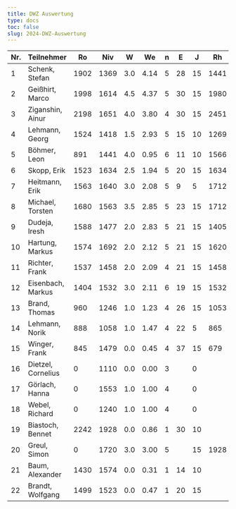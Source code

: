 ```yaml
---
title: DWZ Auswertung
type: docs
toc: false
slug: 2024-DWZ-Auswertung
---
```


| Nr. | Teilnehmer         | Ro   | Niv  | W   | We   | n   | E   | J   | Rh   | X   | Rn   | Diff. |
| --- | ------------------ | ---- | ---- | --- | ---- | --- | --- | --- | ---- | --- | ---- | ----- |
| 1   | Schenk, Stefan     | 1902 | 1369 | 3.0 | 4.14 | 5   | 28  | 15  | 1441 |     | 1875 | -27   |
| 2   | Geißhirt, Marco    | 1998 | 1614 | 4.5 | 4.37 | 5   | 30  | 15  | 1980 |     | 2000 | 2     |
| 3   | Ziganshin, Ainur   | 2198 | 1651 | 4.0 | 3.80 | 4   | 30  | 15  | 2451 |     | 2202 | 4     |
| 4   | Lehmann, Georg     | 1524 | 1418 | 1.5 | 2.93 | 5   | 15  | 10  | 1269 |     | 1467 | -57   |
| 5   | Böhmer, Leon       | 891  | 1441 | 4.0 | 0.95 | 6   | 11  | 10  | 1566 |     | 1034 | 143   |
| 6   | Skopp, Erik        | 1523 | 1634 | 2.5 | 1.94 | 5   | 20  | 15  | 1634 |     | 1540 | 17    |
| 7   | Heitmann, Erik     | 1563 | 1640 | 3.0 | 2.08 | 5   | 9   | 5   | 1712 |     | 1615 | 52    |
| 8   | Michael, Torsten   | 1680 | 1563 | 3.5 | 2.85 | 5   | 23  | 15  | 1712 |     | 1698 | 18    |
| 9   | Dudeja, Iresh      | 1588 | 1477 | 2.0 | 2.83 | 5   | 21  | 15  | 1405 |     | 1563 | -25   |
| 10  | Hartung, Markus    | 1574 | 1692 | 2.0 | 2.12 | 5   | 21  | 15  | 1620 |     | 1571 | -3    |
| 11  | Richter, Frank     | 1537 | 1458 | 2.0 | 2.09 | 4   | 21  | 15  | 1458 |     | 1535 | -2    |
| 12  | Eisenbach, Markus  | 1404 | 1532 | 3.0 | 2.11 | 6   | 19  | 15  | 1532 |     | 1432 | 28    |
| 13  | Brand, Thomas      | 960  | 1246 | 1.0 | 1.23 | 4   | 26  | 15  | 1053 |     | 954  | -6    |
| 14  | Lehmann, Norik     | 888  | 1058 | 1.0 | 1.47 | 4   | 22  | 5   | 865  |     | 874  | -14   |
| 15  | Winger, Frank      | 845  | 1479 | 0.0 | 0.45 | 4   | 37  | 15  | 679  |     | 837  | -8    |
| 16  | Dietzel, Cornelius | 0    | 1110 | 0.0 | 0.00 | 3   |     | 0   |      |     | 0    | 0     |
| 17  | Görlach, Hanna     | 0    | 1553 | 1.0 | 1.00 | 4   |     | 0   |      |     | 0    | 0     |
| 18  | Webel, Richard     | 0    | 1240 | 1.0 | 1.00 | 4   |     | 0   |      |     | 0    | 0     |
| 19  | Biastoch, Bennet   | 2242 | 1928 | 0.0 | 0.86 | 1   | 30  | 10  |      |     | 2220 | -22   |
| 20  | Greul, Simon       | 0    | 1720 | 3.0 | 3.00 | 5   |     | 15  | 1928 |     | 1928 | 0     |
| 21  | Baum, Alexander    | 1430 | 1574 | 0.0 | 0.31 | 1   | 14  | 10  |      |     | 1414 | -16   |
| 22  | Brandt, Wolfgang   | 1499 | 1523 | 0.0 | 0.47 | 1   | 20  | 15  |      |     | 1482 | -17   |
